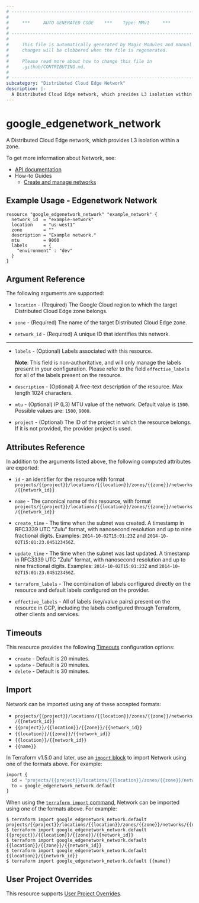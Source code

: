 ```yaml
---
# ----------------------------------------------------------------------------
#
#     ***     AUTO GENERATED CODE    ***    Type: MMv1     ***
#
# ----------------------------------------------------------------------------
#
#     This file is automatically generated by Magic Modules and manual
#     changes will be clobbered when the file is regenerated.
#
#     Please read more about how to change this file in
#     .github/CONTRIBUTING.md.
#
# ----------------------------------------------------------------------------
subcategory: "Distributed Cloud Edge Network"
description: |-
  A Distributed Cloud Edge network, which provides L3 isolation within a zone.
---
```


# google_edgenetwork_network

A Distributed Cloud Edge network, which provides L3 isolation within a zone.


To get more information about Network, see:

* [API documentation](https://cloud.google.com/distributed-cloud/edge/latest/docs/reference/network/rest/v1/projects.locations.zones.networks)
* How-to Guides
    * [Create and manage networks](https://cloud.google.com/distributed-cloud/edge/latest/docs/networks#api)

## Example Usage - Edgenetwork Network


```hcl
resource "google_edgenetwork_network" "example_network" {
  network_id  = "example-network"
  location    = "us-west1"
  zone        = ""
  description = "Example network."
  mtu         = 9000
  labels      = {
    "environment" : "dev"
  }
}

```

## Argument Reference

The following arguments are supported:


* `location` -
  (Required)
  The Google Cloud region to which the target Distributed Cloud Edge zone belongs.

* `zone` -
  (Required)
  The name of the target Distributed Cloud Edge zone.

* `network_id` -
  (Required)
  A unique ID that identifies this network.


- - -


* `labels` -
  (Optional)
  Labels associated with this resource.

  **Note**: This field is non-authoritative, and will only manage the labels present in your configuration.
  Please refer to the field `effective_labels` for all of the labels present on the resource.

* `description` -
  (Optional)
  A free-text description of the resource. Max length 1024 characters.

* `mtu` -
  (Optional)
  IP (L3) MTU value of the network. Default value is `1500`. Possible values are: `1500`, `9000`.

* `project` - (Optional) The ID of the project in which the resource belongs.
    If it is not provided, the provider project is used.



## Attributes Reference

In addition to the arguments listed above, the following computed attributes are exported:

* `id` - an identifier for the resource with format `projects/{{project}}/locations/{{location}}/zones/{{zone}}/networks/{{network_id}}`

* `name` -
  The canonical name of this resource, with format
  `projects/{{project}}/locations/{{location}}/zones/{{zone}}/networks/{{network_id}}`

* `create_time` -
  The time when the subnet was created.
  A timestamp in RFC3339 UTC "Zulu" format, with nanosecond resolution and up to nine
  fractional digits. Examples: `2014-10-02T15:01:23Z` and `2014-10-02T15:01:23.045123456Z`.

* `update_time` -
  The time when the subnet was last updated.
  A timestamp in RFC3339 UTC "Zulu" format, with nanosecond resolution and up to nine
  fractional digits. Examples: `2014-10-02T15:01:23Z` and `2014-10-02T15:01:23.045123456Z`.

* `terraform_labels` -
  The combination of labels configured directly on the resource
   and default labels configured on the provider.

* `effective_labels` -
  All of labels (key/value pairs) present on the resource in GCP, including the labels configured through Terraform, other clients and services.


## Timeouts

This resource provides the following
[Timeouts](https://developer.hashicorp.com/terraform/plugin/sdkv2/resources/retries-and-customizable-timeouts) configuration options:

- `create` - Default is 20 minutes.
- `update` - Default is 20 minutes.
- `delete` - Default is 30 minutes.

## Import


Network can be imported using any of these accepted formats:

* `projects/{{project}}/locations/{{location}}/zones/{{zone}}/networks/{{network_id}}`
* `{{project}}/{{location}}/{{zone}}/{{network_id}}`
* `{{location}}/{{zone}}/{{network_id}}`
* `{{location}}/{{network_id}}`
* `{{name}}`


In Terraform v1.5.0 and later, use an [`import` block](https://developer.hashicorp.com/terraform/language/import) to import Network using one of the formats above. For example:

```tf
import {
  id = "projects/{{project}}/locations/{{location}}/zones/{{zone}}/networks/{{network_id}}"
  to = google_edgenetwork_network.default
}
```

When using the [`terraform import` command](https://developer.hashicorp.com/terraform/cli/commands/import), Network can be imported using one of the formats above. For example:

```
$ terraform import google_edgenetwork_network.default projects/{{project}}/locations/{{location}}/zones/{{zone}}/networks/{{network_id}}
$ terraform import google_edgenetwork_network.default {{project}}/{{location}}/{{zone}}/{{network_id}}
$ terraform import google_edgenetwork_network.default {{location}}/{{zone}}/{{network_id}}
$ terraform import google_edgenetwork_network.default {{location}}/{{network_id}}
$ terraform import google_edgenetwork_network.default {{name}}
```

## User Project Overrides

This resource supports [User Project Overrides](https://registry.terraform.io/providers/hashicorp/google/latest/docs/guides/provider_reference#user_project_override).
